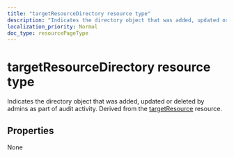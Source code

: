 ```yaml
---
title: "targetResourceDirectory resource type"
description: "Indicates the directory object that was added, updated or deleted by admins as part of audit activity. Derived from the targetResource resource."
localization_priority: Normal
doc_type: resourcePageType
---
```


# targetResourceDirectory resource type
Indicates the directory object that was added, updated or deleted by admins as part of audit activity. Derived from the [targetResource](targetresource.md) resource.



## Properties
None

<!-- uuid: 8fcb5dbc-d5aa-4681-8e31-b001d5168d79
2015-10-25 14:57:30 UTC -->
<!-- {
  "type": "#page.annotation",
  "description": "targetResourceDirectory resource",
  "keywords": "",
  "section": "documentation",
  "tocPath": ""
}-->

